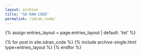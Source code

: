 ```yaml
---
layout: archive
title: "SD-RAN-CODE"
permalink: /sdran_code/
---
```


{% assign entries_layout = page.entries_layout | default: 'list' %}
<div class="entries-{{ entries_layout }}">
  {% for post in site.sdran_code %}
    {% include archive-single.html type=entries_layout %}
  {% endfor %}
</div>